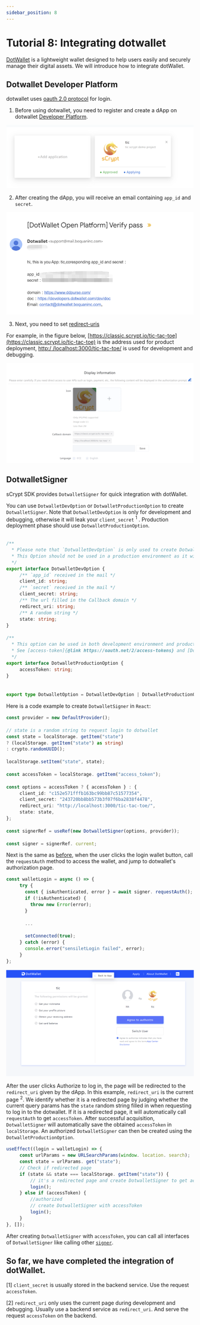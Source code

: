 ```yaml
---
sidebar_position: 8
---
```


# Tutorial 8: Integrating dotwallet


[DotWallet](https://www.dotwallet.com/en) is a lightweight wallet designed to help users easily and securely manage their digital assets. We will introduce how to integrate dotWallet.


## Dotwallet Developer Platform

dotwallet uses [oauth 2.0 protocol](https://oauth.net/2/) for login.

1. Before using dotwallet, you need to register and create a dApp on dotwallet [Developer Platform](https://developers.dotwallet.com/en).

![](../../static/img/dotwallet-create-dapp.png)

2. After creating the dApp, you will receive an email containing `app_id` and `secret`.


![](../../static/img/dotwallet-mail.png)

3. Next, you need to set [redirect-uris](https://www.oauth.com/oauth2-servers/redirect-uris)

For example, in the figure below, [https://classic.scrypt.io/tic-tac-toe](https://classic.scrypt.io/tic-tac-toe) is the address used for product deployment, [http:/ /localhost:3000/tic-tac-toe/](http://localhost:3000/tic-tac-toe/) is used for development and debugging.

![](../../static/img/dotwallet-uris.png)

## DotwalletSigner

sCrypt SDK provides `DotwalletSigner` for quick integration with dotWallet.

You can use `DotwalletDevOption` or `DotwalletProductionOption` to create `DotwalletSigner`. Note that `DotwalletDevOption` is only for development and debugging, otherwise it will leak your `client_secret` <sup>1</sup> . Production deployment phase should use `DotwalletProductionOption`.


```ts

/**
  * Please note that `DotwalletDevOption` is only used to create DotwalletSigner in development environment.
  * This Option should not be used in a production environment as it will expose your client_secret.
  */
export interface DotwalletDevOption {
     /** `app_id` received in the mail */
     client_id: string;
     /** `secret` received in the mail */
     client_secret: string;
     /** The url filled in the Callback domain */
     redirect_uri: string;
     /** A random string */
     state: string;
}

/**
  * This option can be used in both development environment and production environment.
  * See [access-token]{@link https://oauth.net/2/access-tokens} and [DotWallet APIs for authorization]{@link https://developers.dotwallet.com/documents/en/#authorization } to known how to get an access token.
  */
export interface DotwalletProductionOption {
     accessToken: string;
}


export type DotwalletOption = DotwalletDevOption | DotwalletProductionOption;
```

Here is a code example to create `DotwalletSigner` in `React`:


```ts
const provider = new DefaultProvider();

// state is a random string to request login to dotwallet
const state = localStorage. getItem("state")
? (localStorage. getItem("state") as string)
: crypto.randomUUID();

localStorage.setItem("state", state);

const accessToken = localStorage. getItem("access_token");

const options = accessToken ? { accessToken } : {
     client_id: "c152e571fffb163bc99bb87c51577354",
     client_secret: "243720bb8bb573b3f07f6ba2838f4478",
     redirect_uri: "http://localhost:3000/tic-tac-toe/",
     state: state,
};

const signerRef = useRef(new DotwalletSigner(options, provider));

const signer = signerRef. current;
```


Next is the same as [before](../how-to-integrate-a-frontend.md#integrate-wallet), when the user clicks the login wallet button, call the `requestAuth` method to access the wallet, and jump to dotwallet's authorization page.


```ts
const walletLogin = async () => {
     try {
       const { isAuthenticated, error } = await signer. requestAuth();
       if (!isAuthenticated) {
         throw new Error(error);
       }

       ...

       setConnected(true);
     } catch (error) {
       console.error("sensiletLogin failed", error);
     }
};
```

![](../../static/img/dotwallet-auth.png)

After the user clicks Authorize to log in, the page will be redirected to the `redirect_uri` given by the dApp. In this example, `redirect_uri` is the current page <sup>2</sup>. We identify whether it is a redirected page by judging whether the current query params has the `state` random string filled in when requesting to log in to the dotwallet. If it is a redirected page, it will automatically call `requestAuth` to get `accessToken`. After successful acquisition, `DotwalletSigner` will automatically save the obtained `accessToken` in `localStorage`. An authorized `DotwalletSigner` can then be created using the `DotwalletProductionOption`.

```ts
useEffect((login = walletLogin) => {
     const urlParams = new URLSearchParams(window. location. search);
     const state = urlParams. get("state");
     // Check if redirected page
     if (state && state === localStorage. getItem("state")) {
         // it's a redirected page and create DotwalletSigner to get accessToken
         login();
     } else if (accessToken) {
         //authorized
         // create DotwalletSigner with accessToken
         login();
     }
}, []);
```

After creating `DotwalletSigner` with `accessToken`, you can call all interfaces of `DotwalletSigner` like calling other [`signer`](../how-to-test-a-contract.md#signer).


So far, we have completed the integration of dotWallet.
------

[1] `client_secret` is usually stored in the backend service. Use the request `accessToken`.

[2] `redirect_uri` only uses the current page during development and debugging. Usually use a backend service as `redirect_uri`. And serve the request `accessToken` on the backend.
